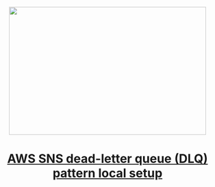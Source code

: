 
<p align="center">
  <img width="460" height="300" src="https://miro.medium.com/max/700/1*hAnF9oNaIYSEi-NS4rie8Q.png">
</p>

<h1 align="center"><a href="https://faun.pub/aws-sns-dead-letter-queue-dlq-pattern-local-setup-272a206da3f">AWS SNS dead-letter queue (DLQ) pattern local setup
</a></h1>

